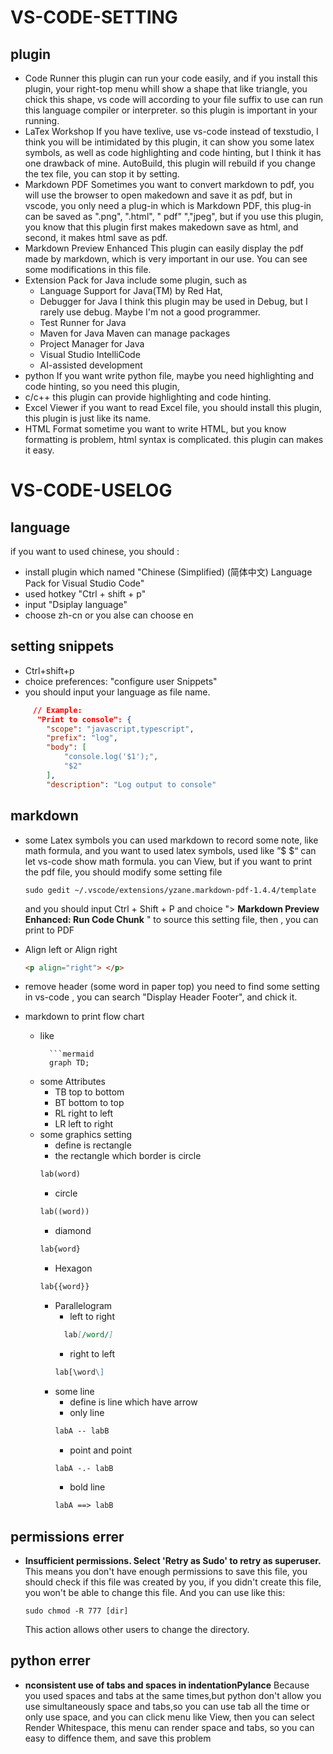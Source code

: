 # VS-CODE-SETTING

## plugin

- Code Runner
  this plugin can run your code easily, and if you install this plugin, your right-top menu whill show a shape that like triangle, you chick this shape, vs code will according to your file suffix to use can run this language compiler or interpreter. so this plugin is important in your running.
- LaTex Workshop
  If you have texlive, use vs-code instead of texstudio, I think you will be intimidated by this plugin, it can show you some latex symbols, as well as code highlighting and code hinting, but I think it has one drawback of mine. AutoBuild, this plugin will rebuild if you change the tex file, you can stop it by setting.
- Markdown PDF
  Sometimes you want to convert markdown to pdf, you will use the browser to open makedown and save it as pdf, but in vscode, you only need a plug-in which is Markdown PDF, this plug-in can be saved as ".png", ".html", " pdf" ","jpeg", but if you use this plugin, you know that this plugin first makes makedown save as html, and second, it makes html save as pdf.
- Markdown Preview Enhanced
  This plugin can easily display the pdf made by markdown, which is very important in our use. You can see some modifications in this file.
- Extension Pack for Java
  include some plugin, such as
  - Language Support for Java(TM) by Red Hat,
  - Debugger for Java
    I think this plugin may be used in Debug, but I rarely use debug. Maybe I'm not a good programmer.
  - Test Runner for Java
  - Maven for Java
    Maven can manage packages
  - Project Manager for Java
  - Visual Studio IntelliCode
  - AI-assisted development
- python
  If you want write python file, maybe you need highlighting and code hinting, so you need this plugin,
- c/c++
  this plugin can provide highlighting and code hinting.
- Excel Viewer
  if you want to read Excel file, you should install this plugin, this plugin is just like its name.
- HTML Format
  sometime you want to write HTML, but you know formatting is problem, html syntax is complicated. this plugin can makes it easy.

# VS-CODE-USELOG

## language ##
if you want to used chinese, you should :
- install plugin which named "Chinese (Simplified) (简体中文) Language Pack for Visual Studio Code"
- used hotkey "Ctrl + shift + p"
- input "Dsiplay language"
- choose zh-cn or you alse can choose en

## setting snippets ##

* Ctrl+shift+p
* choice preferences: "configure user Snippets"
* you should input your language as file name.
  
```json
	 // Example:
	  "Print to console": {
	 	"scope": "javascript,typescript",
	 	"prefix": "log",
	 	"body": [
	 		"console.log('$1');",
	 		"$2"
	 	],
	 	"description": "Log output to console"
```

## markdown ##
- some Latex symbols
  you can used markdown to record some note, like math formula, and you want to used latex symbols, used like ”$ $“ can let vs-code show math formula. you can View, but if you want to print the pdf file, you should modify some setting file 
  ```shell
  sudo gedit ~/.vscode/extensions/yzane.markdown-pdf-1.4.4/template
  ```
  and you should input Ctrl + Shift + P and choice "> **Markdown Preview Enhanced: Run Code Chunk** " to source this setting file,  then , you can print to PDF

- Align left or Align right
  ```markdown
  <p align="right"> </p>
  ```

- remove header (some word in paper top)
  you need to find some setting in vs-code , you can search "Display Header Footer", and chick it. 
  
- markdown to print flow chart
  - like
    ```text
      ```mermaid
      graph TD;
    ```
  - some Attributes
    - TB	top to bottom
    - BT	bottom to top
    - RL	right to left
    - LR	left to right
  - some graphics setting
    - define is rectangle
    - the rectangle which border is circle
    ```markdown
    lab(word)
    ``` 
    - circle
    ```markdown
    lab((word))
    ```
    - diamond
    ```markdown
    lab{word}
    ```
    - Hexagon
    ```markdown
    lab{{word}}
    ```
    - Parallelogram
      - left to right
      ```markdown
	    lab[/word/]
      ```
      - right to left
      ```markdown
      lab[\word\]
      ```
    - some line
      - define is line which have arrow
      - only line
      ```markdown
      labA -- labB
      ```
      - point and point
      ```markdown
      labA -.- labB
      ```
      - bold line
      ```markdown
      labA ==> labB
      ```
## permissions errer

- **Insufficient permissions. Select 'Retry as Sudo' to retry as superuser.**
  This means you don't have enough permissions to save this file, you should check if this file was created by you, if you didn't create this file, you won't be able to change this file. And you can use like this:
  ```shell
  sudo chmod -R 777 [dir]
  ```
  This action allows other users to change the directory.

## python errer

- **nconsistent use of tabs and spaces in indentationPylance**
  Because you used spaces and tabs at the same times,but python don't allow you use simultaneously space and tabs,so you can use tab all the time or only use space, and you can click menu like View, then you can select Render Whitespace, this menu can render space and tabs, so you can easy to diffence them, and save this problem